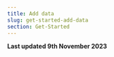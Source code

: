 ```yaml
---
title: Add data
slug: get-started-add-data
section: Get-Started
---
```


**Last updated 9th November 2023**

